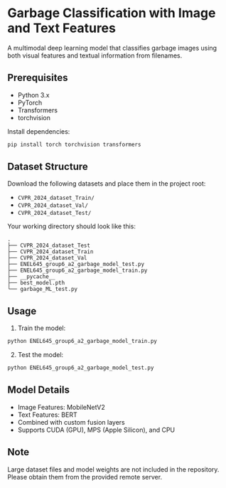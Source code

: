 # Garbage Classification with Image and Text Features

A multimodal deep learning model that classifies garbage images using both visual features and textual information from filenames.

## Prerequisites

- Python 3.x
- PyTorch
- Transformers
- torchvision

Install dependencies:

```bash
pip install torch torchvision transformers
```

## Dataset Structure

Download the following datasets and place them in the project root:
- `CVPR_2024_dataset_Train/`
- `CVPR_2024_dataset_Val/`
- `CVPR_2024_dataset_Test/`

Your working directory should look like this:
```
.
├── CVPR_2024_dataset_Test
├── CVPR_2024_dataset_Train
├── CVPR_2024_dataset_Val
├── ENEL645_group6_a2_garbage_model_test.py
├── ENEL645_group6_a2_garbage_model_train.py
├── __pycache__
├── best_model.pth
└── garbage_ML_test.py
```

## Usage

1. Train the model:

```bash
python ENEL645_group6_a2_garbage_model_train.py
```

2. Test the model:

```bash
python ENEL645_group6_a2_garbage_model_test.py
```

## Model Details

- Image Features: MobileNetV2
- Text Features: BERT
- Combined with custom fusion layers
- Supports CUDA (GPU), MPS (Apple Silicon), and CPU

## Note

Large dataset files and model weights are not included in the repository. Please obtain them from the provided remote server.

